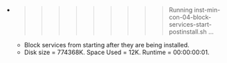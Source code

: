 * >>>>>>>>> Running inst-min-con-04-block-services-start-postinstall.sh ...
  * Block services from starting after they are being installed.
  * Disk size = 774368K. Space Used = 12K. Runtime = 00:00:00:01.
